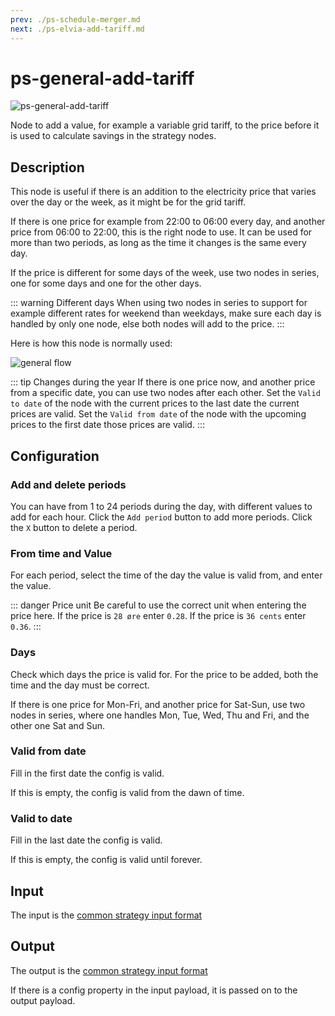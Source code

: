 ```yaml
---
prev: ./ps-schedule-merger.md
next: ./ps-elvia-add-tariff.md
---
```


# ps-general-add-tariff

![ps-general-add-tariff](../images/node-ps-general-add-tariff.png)

Node to add a value, for example a variable grid tariff, to the price before it is used to calculate savings in the strategy nodes.

###



## Description

This node is useful if there is an addition to the electricity price that varies over the day or the week, as it might be for the grid tariff.

If there is one price for example from 22:00 to 06:00 every day, and another price from 06:00 to 22:00, this is the right node to use. It can be used for more than two periods, as long as the time it changes is the same every day.

If the price is different for some days of the week, use two nodes in series, one for some days and one for the other days.

::: warning Different days
When using two nodes in series to support for example different rates for weekend than weekdays,
make sure each day is handled by only one node, else both nodes will add to the price.
:::



Here is how this node is normally used:

![general flow](../images/add-tariff-flow.png)

::: tip Changes during the year
If there is one price now, and another price from a specific date, you can use two nodes after each other. Set the `Valid to date` of the node with the current prices to the last date the current prices are valid. Set the `Valid from date` of the node with the upcoming prices to the first date those prices are valid.
:::

## Configuration



### Add and delete periods

You can have from 1 to 24 periods during the day, with different values to add for each hour. Click the `Add period` button to add more periods. Click the `X` button to delete a period.

### From time and Value

For each period, select the time of the day the value is valid from, and enter the value.

::: danger Price unit
Be careful to use the correct unit when entering the price here. If the price is `28 øre` enter `0.28`.
If the price is `36 cents` enter `0.36`.
:::



### Days

Check which days the price is valid for. For the price to be added, both the time and the day must be correct.

If there is one price for Mon-Fri, and another price for Sat-Sun, use two nodes in series,
where one handles Mon, Tue, Wed, Thu and Fri, and the other one Sat and Sun.

### Valid from date

Fill in the first date the config is valid.

If this is empty, the config is valid from the dawn of time.

### Valid to date

Fill in the last date the config is valid.

If this is empty, the config is valid until forever.

###



## Input

The input is the [common strategy input format](./strategy-input.md)

## Output

The output is the [common strategy input format](./strategy-input.md)

If there is a config property in the input payload, it is passed on to the output payload.

###


